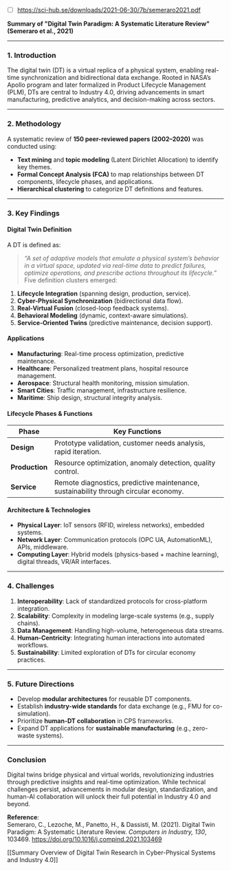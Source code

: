 - [ ] https://sci-hub.se/downloads/2021-06-30/7b/semeraro2021.pdf


**Summary of "Digital Twin Paradigm: A Systematic Literature Review"**  
**(Semeraro et al., 2021)**  

---

### **1. Introduction**  
The digital twin (DT) is a virtual replica of a physical system, enabling real-time synchronization and bidirectional data exchange. Rooted in NASA’s Apollo program and later formalized in Product Lifecycle Management (PLM), DTs are central to Industry 4.0, driving advancements in smart manufacturing, predictive analytics, and decision-making across sectors.  

---

### **2. Methodology**  
A systematic review of **150 peer-reviewed papers (2002–2020)** was conducted using:  
- **Text mining** and **topic modeling** (Latent Dirichlet Allocation) to identify key themes.  
- **Formal Concept Analysis (FCA)** to map relationships between DT components, lifecycle phases, and applications.  
- **Hierarchical clustering** to categorize DT definitions and features.  

---

### **3. Key Findings**  

#### **Digital Twin Definition**  
A DT is defined as:  
> *“A set of adaptive models that emulate a physical system’s behavior in a virtual space, updated via real-time data to predict failures, optimize operations, and prescribe actions throughout its lifecycle.”*  
Five definition clusters emerged:  
1. **Lifecycle Integration** (spanning design, production, service).  
2. **Cyber-Physical Synchronization** (bidirectional data flow).  
3. **Real-Virtual Fusion** (closed-loop feedback systems).  
4. **Behavioral Modeling** (dynamic, context-aware simulations).  
5. **Service-Oriented Twins** (predictive maintenance, decision support).  

#### **Applications**  
- **Manufacturing**: Real-time process optimization, predictive maintenance.  
- **Healthcare**: Personalized treatment plans, hospital resource management.  
- **Aerospace**: Structural health monitoring, mission simulation.  
- **Smart Cities**: Traffic management, infrastructure resilience.  
- **Maritime**: Ship design, structural integrity analysis.  

#### **Lifecycle Phases & Functions**  
| **Phase**       | **Key Functions**                                                                 |  
|------------------|-----------------------------------------------------------------------------------|  
| **Design**       | Prototype validation, customer needs analysis, rapid iteration.                   |  
| **Production**   | Resource optimization, anomaly detection, quality control.                        |  
| **Service**      | Remote diagnostics, predictive maintenance, sustainability through circular economy. |  

#### **Architecture & Technologies**  
- **Physical Layer**: IoT sensors (RFID, wireless networks), embedded systems.  
- **Network Layer**: Communication protocols (OPC UA, AutomationML), APIs, middleware.  
- **Computing Layer**: Hybrid models (physics-based + machine learning), digital threads, VR/AR interfaces.  

---

### **4. Challenges**  
1. **Interoperability**: Lack of standardized protocols for cross-platform integration.  
2. **Scalability**: Complexity in modeling large-scale systems (e.g., supply chains).  
3. **Data Management**: Handling high-volume, heterogeneous data streams.  
4. **Human-Centricity**: Integrating human interactions into automated workflows.  
5. **Sustainability**: Limited exploration of DTs for circular economy practices.  

---

### **5. Future Directions**  
- Develop **modular architectures** for reusable DT components.  
- Establish **industry-wide standards** for data exchange (e.g., FMU for co-simulation).  
- Prioritize **human-DT collaboration** in CPS frameworks.  
- Expand DT applications for **sustainable manufacturing** (e.g., zero-waste systems).  

---

### **Conclusion**  
Digital twins bridge physical and virtual worlds, revolutionizing industries through predictive insights and real-time optimization. While technical challenges persist, advancements in modular design, standardization, and human-AI collaboration will unlock their full potential in Industry 4.0 and beyond.  

**Reference**:  
Semeraro, C., Lezoche, M., Panetto, H., & Dassisti, M. (2021). Digital Twin Paradigm: A Systematic Literature Review. *Computers in Industry, 130*, 103469. https://doi.org/10.1016/j.compind.2021.103469

[[Summary Overview of Digital Twin Research in Cyber-Physical Systems and Industry 4.0]]
